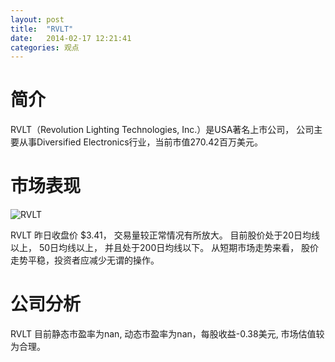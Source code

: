 ```yaml
---
layout: post
title:  "RVLT"
date:   2014-02-17 12:21:41
categories: 观点
---
```


# 简介
RVLT（Revolution Lighting Technologies, Inc.）是USA著名上市公司，
公司主要从事Diversified Electronics行业，当前市值270.42百万美元。

# 市场表现

![RVLT](http://finviz.com/chart.ashx?t=RVLT&ty=c&ta=1&p=d&s=l)

RVLT 昨日收盘价 $3.41，
交易量较正常情况有所放大。
目前股价处于20日均线以上，
50日均线以上，
并且处于200日均线以下。
从短期市场走势来看，
股价走势平稳，投资者应减少无谓的操作。

# 公司分析
RVLT 目前静态市盈率为nan, 动态市盈率为nan，每股收益-0.38美元,
市场估值较为合理。
